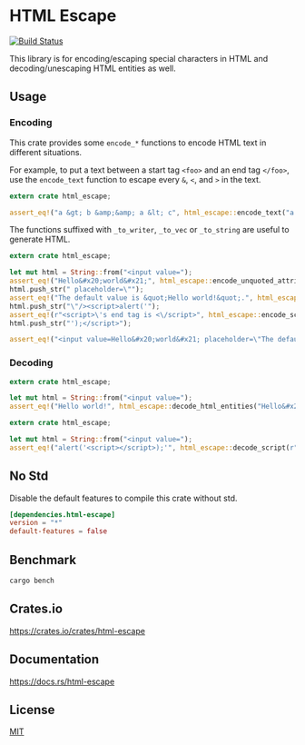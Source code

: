 HTML Escape
====================

[![Build Status](https://travis-ci.org/magiclen/html-escape.svg?branch=master)](https://travis-ci.org/magiclen/html-escape)

This library is for encoding/escaping special characters in HTML and decoding/unescaping HTML entities as well.

## Usage

### Encoding

This crate provides some `encode_*` functions to encode HTML text in different situations.

For example, to put a text between a start tag `<foo>` and an end tag `</foo>`, use the `encode_text` function to escape every `&`, `<`, and `>` in the text.

```rust
extern crate html_escape;

assert_eq!("a &gt; b &amp;&amp; a &lt; c", html_escape::encode_text("a > b && a < c"));
```

The functions suffixed with `_to_writer`, `_to_vec` or `_to_string` are useful to generate HTML.

```rust
extern crate html_escape;

let mut html = String::from("<input value=");
assert_eq!("Hello&#x20;world&#x21;", html_escape::encode_unquoted_attribute_to_string("Hello world!", &mut html));
html.push_str(" placeholder=\"");
assert_eq!("The default value is &quot;Hello world!&quot;.", html_escape::encode_double_quoted_attribute_to_string("The default value is \"Hello world!\".", &mut html));
html.push_str("\"/><script>alert('");
assert_eq!(r"<script>\'s end tag is <\/script>", html_escape::encode_script_single_quoted_text_to_string("<script>'s end tag is </script>", &mut html));
html.push_str("');</script>");

assert_eq!("<input value=Hello&#x20;world&#x21; placeholder=\"The default value is &quot;Hello world!&quot;.\"/><script>alert(\'<script>\\\'s end tag is <\\/script>\');</script>", html);
```

### Decoding

```rust
extern crate html_escape;

let mut html = String::from("<input value=");
assert_eq!("Hello world!", html_escape::decode_html_entities("Hello&#x20;world&#x21;"));
```

```rust
extern crate html_escape;

let mut html = String::from("<input value=");
assert_eq!("alert('<script></script>);'", html_escape::decode_script(r"alert('<script><\/script>);'"));
```

## No Std

Disable the default features to compile this crate without std.

```toml
[dependencies.html-escape]
version = "*"
default-features = false
```

## Benchmark

```bash
cargo bench
```

## Crates.io

https://crates.io/crates/html-escape

## Documentation

https://docs.rs/html-escape

## License

[MIT](LICENSE)